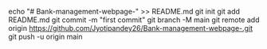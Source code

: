 
echo "# Bank-management-webpage-" >> README.md
git init
git add README.md
git commit -m "first commit"
git branch -M main
git remote add origin https://github.com/Jyotipandey26/Bank-management-webpage-.git
git push -u origin main
